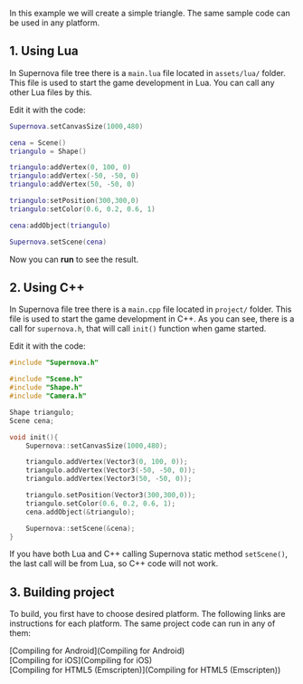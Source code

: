 In this example we will create a simple triangle. The same sample code can be used in any platform.

## 1. Using Lua

In Supernova file tree there is a ```main.lua``` file located in ```assets/lua/``` folder. This file is used to start the game development in Lua. You can call any other Lua files by this.

Edit it with the code:

```Lua
Supernova.setCanvasSize(1000,480)

cena = Scene()
triangulo = Shape()

triangulo:addVertex(0, 100, 0)
triangulo:addVertex(-50, -50, 0)
triangulo:addVertex(50, -50, 0)

triangulo:setPosition(300,300,0)
triangulo:setColor(0.6, 0.2, 0.6, 1)

cena:addObject(triangulo)

Supernova.setScene(cena)
```

Now you can **run** to see the result.

## 2. Using C++

In Supernova file tree there is a ```main.cpp``` file located in ```project/``` folder. This file is used to start the game development in C++. As you can see, there is a call for ```supernova.h```, that will call ```init()``` function when game started.

Edit it with the code:

```C++
#include "Supernova.h"

#include "Scene.h"
#include "Shape.h"
#include "Camera.h"

Shape triangulo;
Scene cena;

void init(){
    Supernova::setCanvasSize(1000,480);

    triangulo.addVertex(Vector3(0, 100, 0));
    triangulo.addVertex(Vector3(-50, -50, 0));
    triangulo.addVertex(Vector3(50, -50, 0));

    triangulo.setPosition(Vector3(300,300,0));
    triangulo.setColor(0.6, 0.2, 0.6, 1);
    cena.addObject(&triangulo);

    Supernova::setScene(&cena);
}
```
If you have both Lua and C++ calling Supernova static method ```setScene()```, the last call will be from Lua, so C++ code will not work.

## 3. Building project

To build, you first have to choose desired platform. The following links are instructions for each platform. The same project code can run in any of them:

[Compiling for Android](Compiling for Android)  
[Compiling for iOS](Compiling for iOS)  
[Compiling for HTML5 (Emscripten)](Compiling for HTML5 (Emscripten))
